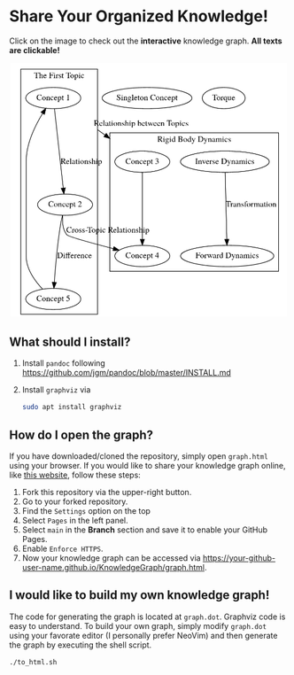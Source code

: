 # Share Your Organized Knowledge!
Click on the image to check out the **interactive** knowledge graph. **All texts are clickable!**

<p align="center"><a href="https://weizhechen.com/KnowledgeGraph/graph.html"><img src="./images/demo_graph.png" alt="drawing" width=500></a></p> 

## What should I install?
1. Install `pandoc` following https://github.com/jgm/pandoc/blob/master/INSTALL.md
1. Install `graphviz` via

    ```bash
    sudo apt install graphviz
    ```

## How do I open the graph?
If you have downloaded/cloned the repository, simply open `graph.html` using your browser.
If you would like to share your knowledge graph online, like [this website](https://weizhechen.com/KnowledgeGraph/graph.html), follow these steps:
1. Fork this repository via the upper-right button.
2. Go to your forked repository.
3. Find the `Settings` option on the top
4. Select `Pages` in the left panel.
5. Select `main` in the **Branch** section and save it to enable your GitHub Pages.
6. Enable `Enforce HTTPS`.
7. Now your knowledge graph can be accessed via
https://your-github-user-name.github.io/KnowledgeGraph/graph.html.

## I would like to build my own knowledge graph!
The code for generating the graph is located at `graph.dot`.
Graphviz code is easy to understand.
To build your own graph, simply modify `graph.dot` using your favorate editor (I personally prefer NeoVim) and then generate the graph by executing the shell script.

```bash
./to_html.sh
```
